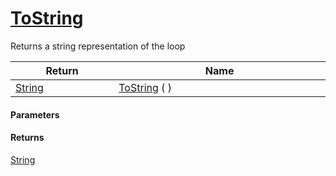 # [ToString](./Loop--ToString.md)

Returns a string representation of the loop

| Return<div><a href="#"><img width=225></a></div> | Name<div><a href="#"><img width=525></a></div> | 
| --- | --- | 
| [String](https://docs.microsoft.com/en-us/dotnet/api/System.String) | [ToString](./Loop--ToString.md) ( ) | 


#### Parameters

#### Returns
[String](https://docs.microsoft.com/en-us/dotnet/api/System.String)<br>
